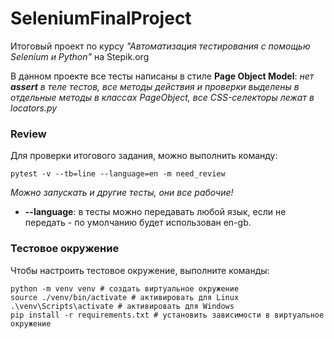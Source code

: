 # SeleniumFinalProject

Итоговый проект по курсу _"Автоматизация тестирования с помощью Selenium и Python"_ на Stepik.org

В данном проекте все тесты написаны в стиле **Page Object Model**: 
_нет **assert** в теле тестов, все методы действия и проверки выделены в отдельные методы в классах PageObject, 
все CSS-селекторы лежат в locators.py_

### Review
Для проверки итогового задания, можно выполнить команду:
```shell
pytest -v --tb=line --language=en -m need_review
```
_Можно запускать и другие тесты, они все рабочие!_
* **--language**: в тесты можно передавать любой язык, если не передать - по умолчанию будет использован en-gb.

### Тестовое окружение
Чтобы настроить тестовое окружение, выполните команды:
```shell
python -m venv venv # создать виртуальное окружение
source ./venv/bin/activate # активировать для Linux
.\venv\Scripts\activate # активировать для Windows
pip install -r requirements.txt # установить зависимости в виртуальное окружение
```
